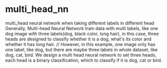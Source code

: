 # multi_head_nn
multi_head neural network when taking different labels in different head
Generally, Multi-head Neural Network train data with multi labels, like one dog image with three labels(dog, black color, long hair), in this case, three heads are designed to classify whether it is a dog, what's its color and whether it has long hair. //
However, in this example, one image only has one label, like dog, but there are maybe three labels in whole dataset, like dog, cat, bird. We design a multi head neural network to set three heads, each head is a binary classification, which to classify if it is dog, cat or bird. 
